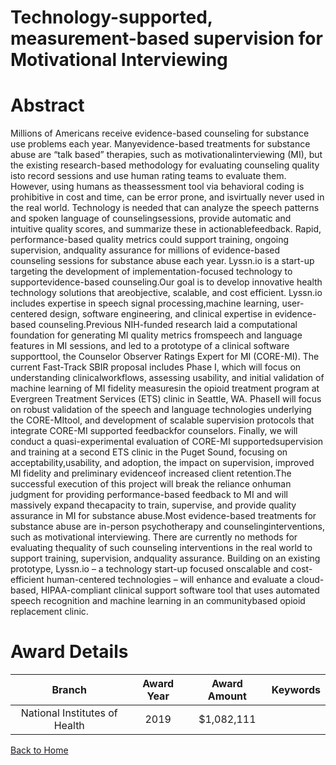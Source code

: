 
Technology-supported, measurement-based supervision for Motivational Interviewing
=================================================================================

# Abstract


Millions of Americans receive evidence-based counseling for substance use problems each year. Manyevidence-based treatments for substance abuse are “talk based” therapies, such as motivationalinterviewing (MI), but the existing research-based methodology for evaluating counseling quality isto record sessions and use human rating teams to evaluate them. However, using humans as theassessment tool via behavioral coding is prohibitive in cost and time, can be error prone, and isvirtually never used in the real world.
Technology is needed that can analyze the speech patterns and spoken language of counselingsessions, provide automatic and intuitive quality scores, and summarize these in actionablefeedback. Rapid, performance-based quality metrics could support training, ongoing supervision, andquality assurance for millions of evidence-based counseling sessions for substance abuse each year.
Lyssn.io is a start-up targeting the development of implementation-focused technology to supportevidence-based counseling.Our goal is to develop innovative health technology solutions that areobjective, scalable, and cost efficient. Lyssn.io includes expertise in speech signal processing,machine learning,
user-centered design, software engineering, and clinical expertise in evidence-based counseling.Previous NIH-funded research laid a computational foundation for generating MI quality metrics fromspeech and language features in MI sessions, and led to a prototype of a clinical software supporttool, the Counselor Observer Ratings Expert for MI (CORE-MI).
The current Fast-Track SBIR proposal includes Phase I, which will focus on understanding clinicalworkflows, assessing usability, and initial validation of machine learning of MI fidelity measuresin the opioid treatment program at Evergreen Treatment Services (ETS) clinic in Seattle, WA. PhaseII will focus on robust validation of the speech and language technologies underlying the CORE-MItool, and development of scalable supervision protocols that integrate CORE-MI supported feedbackfor counselors. Finally, we will conduct a quasi-experimental evaluation of CORE-MI supportedsupervision and training at a second ETS clinic in the Puget Sound, focusing on acceptability,usability, and adoption, the impact on supervision, improved MI fidelity and preliminary evidenceof increased client retention.The successful execution of this project will break the reliance onhuman judgment for providing performance-based feedback to MI and will massively expand thecapacity to train, supervise, and provide quality assurance in MI for substance abuse.Most evidence-based treatments for substance abuse are in-person psychotherapy and counselinginterventions, such as motivational interviewing. There are currently no methods for evaluating thequality of such counseling interventions in the real world to support training, supervision, andquality assurance. Building on an existing prototype, Lyssn.io – a technology start-up focused onscalable and cost-efficient human-centered technologies – will enhance and evaluate a cloud-based, HIPAA-compliant clinical support software tool that uses automated speech recognition and machine learning in an communitybased opioid replacement clinic.  

# Award Details

|Branch|Award Year|Award Amount|Keywords|
| :---: | :---: | :---: | :---: |
|National Institutes of Health|2019|$1,082,111||
  
  


[Back to Home](https://github.com/chrischow/dod_sbir_awards/Reports/JH/#2519)